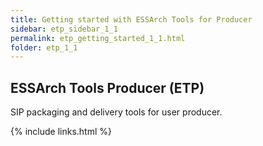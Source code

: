 ```yaml
---
title: Getting started with ESSArch Tools for Producer
sidebar: etp_sidebar_1_1
permalink: etp_getting_started_1_1.html
folder: etp_1_1
---
```


## ESSArch Tools Producer (ETP)

SIP packaging and delivery tools for user producer.

{% include links.html %}

